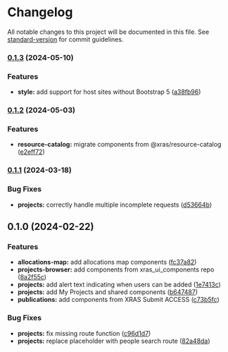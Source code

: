 # Changelog

All notable changes to this project will be documented in this file. See [standard-version](https://github.com/conventional-changelog/standard-version) for commit guidelines.

### [0.1.3](https://github.com/access-ci-org/xras-ui/compare/v0.1.2...v0.1.3) (2024-05-10)


### Features

* **style:** add support for host sites without Bootstrap 5 ([a38fb96](https://github.com/access-ci-org/xras-ui/commit/a38fb96da7d511dd521cb963893a5756e0c8964c))

### [0.1.2](https://github.com/access-ci-org/xras-ui/compare/v0.1.1...v0.1.2) (2024-05-03)


### Features

* **resource-catalog:** migrate components from @xras/resource-catalog ([e2eff72](https://github.com/access-ci-org/xras-ui/commit/e2eff72c451e3f9d3d054340920cd98f8d7cf74e))

### [0.1.1](https://github.com/access-ci-org/xras-ui/compare/v0.1.0...v0.1.1) (2024-03-18)


### Bug Fixes

* **projects:** correctly handle multiple incomplete requests ([d53664b](https://github.com/access-ci-org/xras-ui/commit/d53664bb4df6a4aabf734314fd756b70f28e96a9))

## 0.1.0 (2024-02-22)


### Features

* **allocations-map:** add allocations map components ([fc37a82](https://github.com/access-ci-org/xras-ui/commit/fc37a82d239782ee2a7dff8aada6067d110ab609))
* **projects-browser:** add components from xras_ui_components repo ([8a2f55c](https://github.com/access-ci-org/xras-ui/commit/8a2f55c8880a8d1a10ec7eeb8c1e631ed425566c))
* **projects:** add alert text indicating when users can be added ([1e7413c](https://github.com/access-ci-org/xras-ui/commit/1e7413ce4fd330fe35cad7a16659647343d57c80))
* **projects:** add My Projects and shared components ([b647487](https://github.com/access-ci-org/xras-ui/commit/b64748794c44a040e061b1366b4771cb30f576d7))
* **publications:** add components from XRAS Submit ACCESS ([c73b5fc](https://github.com/access-ci-org/xras-ui/commit/c73b5fc2c13b4e8134fe311efc7d1fbefef24eb5))


### Bug Fixes

* **projects:** fix missing route function ([c96d1d7](https://github.com/access-ci-org/xras-ui/commit/c96d1d729f0e4012fd3073f4c2666d2cba90641f))
* **projects:** replace placeholder with people search route ([82a48da](https://github.com/access-ci-org/xras-ui/commit/82a48dad7fdc0d462f05e3fba56dca2d5217ac68))
